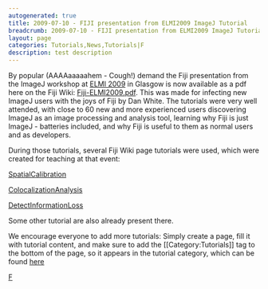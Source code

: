 ```yaml
---
autogenerated: true
title: 2009-07-10 - FIJI presentation from ELMI2009 ImageJ Tutorial
breadcrumb: 2009-07-10 - FIJI presentation from ELMI2009 ImageJ Tutorial
layout: page
categories: Tutorials,News,Tutorials|F
description: test description
---
```


By popular (AAAAaaaaahem - Cough!) demand the Fiji presentation from the ImageJ workshop at [ELMI 2009](http://www.elmi2009.org/) in Glasgow is now available as a pdf here on the Fiji Wiki: [Fiji-ELMI2009.pdf](/media/Fiji-ELMI2009.pdf). This was made for infecting new ImageJ users with the joys of Fiji by Dan White. The tutorials were very well attended, with close to 60 new and more experienced users discovering ImageJ as an image processing and analysis tool, learning why Fiji is just ImageJ - batteries included, and why Fiji is useful to them as normal users and as developers.

During those tutorials, several Fiji Wiki page tutorials were used, which were created for teaching at that event:

[SpatialCalibration](SpatialCalibration)

[ColocalizationAnalysis](ColocalizationAnalysis)

[DetectInformationLoss](DetectInformationLoss)

Some other tutorial are also already present there.

We encourage everyone to add more tutorials: Simply create a page, fill it with tutorial content, and make sure to add the \[\[Category:Tutorials\]\] tag to the bottom of the page, so it appears in the tutorial category, which can be found [here](Category_Tutorials)

 [F](Category_Tutorials)

